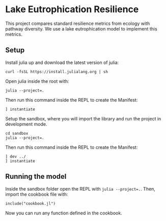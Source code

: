 # Lake Eutrophication Resilience

This project compares standard resilience metrics from ecology with pathway diversity. We use a lake eutrophication
model to implement this metrics.

## Setup
Install julia up and download the latest version of julia:
```
curl -fsSL https://install.julialang.org | sh
```

Open julia inside the root with:
```
julia --project=.
```

Then run this command inside the REPL to create the Manifest:
```
] instantiate
```

Setup the sandbox, where you will import the library and run the project in development mode.
```
cd sandbox
julia --project=.
```

Then run this command inside the REPL to create the Manifest:
```
] dev ../
] instantiate
```

## Running the model
Inside the sandbox folder open the REPL with `julia --project=.`. Then, import the cookbook file with:
```
include("cookbook.jl")
```
Now you can run any function defined in the cookbook.
